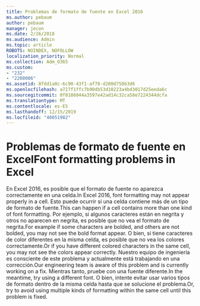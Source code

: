 ```yaml
---
title: Problemas de formato de fuente en Excel 2016
ms.author: pebaum
author: pebaum
manager: jecon
ms.date: 2/26/2018
ms.audience: Admin
ms.topic: article
ROBOTS: NOINDEX, NOFOLLOW
localization_priority: Normal
ms.collection: Adm_O365
ms.custom:
- "232"
- "2200006"
ms.assetid: 8fdd1a0c-6c90-43f1-af70-d200d758b3d6
ms.openlocfilehash: a727f1ffc7b90db53d10223a4bd3017d25eeda6c
ms.sourcegitcommit: 0f0186044a3597e42ad14c32ca58e7224344dcfa
ms.translationtype: MT
ms.contentlocale: es-ES
ms.lasthandoff: 12/15/2019
ms.locfileid: "40051982"
---
```

# <a name="font-formatting-problems-in-excel"></a><span data-ttu-id="2a3ca-102">Problemas de formato de fuente en Excel</span><span class="sxs-lookup"><span data-stu-id="2a3ca-102">Font formatting problems in Excel</span></span>

<span data-ttu-id="2a3ca-103">En Excel 2016, es posible que el formato de fuente no aparezca correctamente en una celda.</span><span class="sxs-lookup"><span data-stu-id="2a3ca-103">In Excel 2016, font formatting may not appear properly in a cell.</span></span> <span data-ttu-id="2a3ca-104">Esto puede ocurrir si una celda contiene más de un tipo de formato de fuente.</span><span class="sxs-lookup"><span data-stu-id="2a3ca-104">This can happen if a cell contains more than one kind of font formatting.</span></span> <span data-ttu-id="2a3ca-105">Por ejemplo, si algunos caracteres están en negrita y otros no aparecen en negrita, es posible que no vea el formato de negrita.</span><span class="sxs-lookup"><span data-stu-id="2a3ca-105">For example if some characters are bolded, and others are not bolded, you may not see the bold format appear.</span></span> <span data-ttu-id="2a3ca-106">O bien, si tiene caracteres de color diferentes en la misma celda, es posible que no vea los colores correctamente.</span><span class="sxs-lookup"><span data-stu-id="2a3ca-106">Or if you have different colored characters in the same cell, you may not see the colors appear correctly.</span></span> <span data-ttu-id="2a3ca-107">Nuestro equipo de ingeniería es consciente de este problema y actualmente está trabajando en una corrección.</span><span class="sxs-lookup"><span data-stu-id="2a3ca-107">Our engineering team is aware of this problem and is currently working on a fix.</span></span> <span data-ttu-id="2a3ca-108">Mientras tanto, pruebe con una fuente diferente.</span><span class="sxs-lookup"><span data-stu-id="2a3ca-108">In the meantime, try using a different font.</span></span> <span data-ttu-id="2a3ca-109">O bien, intente evitar usar varios tipos de formato dentro de la misma celda hasta que se solucione el problema.</span><span class="sxs-lookup"><span data-stu-id="2a3ca-109">Or, try to avoid using multiple kinds of formatting within the same cell until this problem is fixed.</span></span>
  